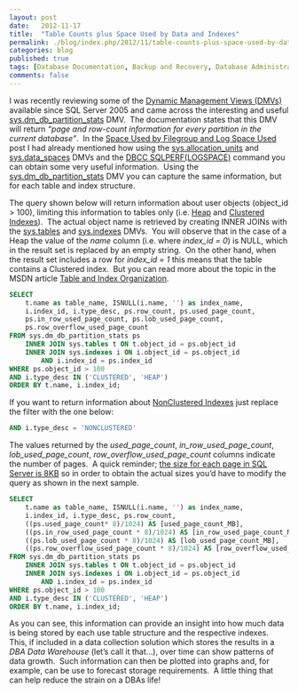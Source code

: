 ```yaml
---
layout: post
date:   2012-11-17
title:  "Table Counts plus Space Used by Data and Indexes"
permalink: ./blog/index.php/2012/11/table-counts-plus-space-used-by-data-and-indexes/
categories: blog
published: true
tags: [Database Documentation, Backup and Recovery, Database Administration, Database Documentation, Virtualization, Database Migration, Data Maintenance, Development, DMV, Indexes, SQL Server 2005, SQL Server 2008, SQL Server 2008 R2, SQL Server 2012, Storage, Upgrade]
comments: false
---
```

I was recently reviewing some of the [Dynamic Management Views (DMVs)](http://msdn.microsoft.com/en-us/library/ms188754.aspx "Dynamic Management Views and Functions (Transact-SQL)") available since SQL Server 2005 and came across the interesting and useful [sys.dm_db_partition_stats](http://msdn.microsoft.com/en-us/library/ms187737.aspx "sys.dm\_db\_partition\_stats (Transact-SQL)") DMV.  The documentation states that this DMV will return _“page and row-count information for every partition in the current database”_.  In the [Space Used by Filegroup and Log Space Used](./blog/index.php/2011/10/space-used-by-filegroup-and-log-space-used/ "Space Used by Filegroup and Log Space Used") post I had already mentioned how using the [sys.allocation_units](http://msdn.microsoft.com/en-us/library/ms189792.aspx "sys.allocation\_units (Transact-SQL)") and [sys.data\_spaces](http://msdn.microsoft.com/en-us/library/ms190289.aspx "sys.data_spaces (Transact-SQL)") DMVs and the [DBCC SQLPERF(LOGSPACE)](http://msdn.microsoft.com/en-us/library/ms189768.aspx "DBCC SQLPERF (Transact-SQL)") command you can obtain some very useful information.  Using the [sys.dm_db_partition_stats](http://msdn.microsoft.com/en-us/library/ms187737.aspx "sys.dm\_db\_partition_stats (Transact-SQL)") DMV you can capture the same information, but for each table and index structure.

The query shown below will return information about user objects (object\_id > 100), limiting this information to tables only (i.e. [Heap](http://msdn.microsoft.com/en-us/library/ms188270.aspx "Heap Structures") and [Clustered Indexes](msdn.microsoft.com/en-us/library/ms177443.aspx "Clustered Index Structures")).  The actual object name is retrieved by creating INNER JOINs with the [sys.tables](http://msdn.microsoft.com/en-us/library/ms187406.aspx "sys.tables (Transact-SQL)") and [sys.indexes](http://msdn.microsoft.com/en-us/library/ms173760.aspx "sys.indexes (Transact-SQL)") DMVs.  You will observe that in the case of a Heap the value of the _name_ column (i.e. where _index\_id = 0_) is NULL, which in the result set is replaced by an empty string.  On the other hand, when the result set includes a row for _index_id = 1_ this means that the table contains a Clustered index.  But you can read more about the topic in the MSDN article [Table and Index Organization](http://msdn.microsoft.com/en-us/library/ms189051.aspx "Table and Index Organization").

``` sql
SELECT
    t.name as table_name, ISNULL(i.name, '') as index_name,
    i.index_id, i.type_desc, ps.row_count, ps.used_page_count,
    ps.in_row_used_page_count, ps.lob_used_page_count,
    ps.row_overflow_used_page_count
FROM sys.dm_db_partition_stats ps
    INNER JOIN sys.tables t ON t.object_id = ps.object_id
    INNER JOIN sys.indexes i ON i.object_id = ps.object_id
        AND i.index_id = ps.index_id
WHERE ps.object_id > 100
AND i.type_desc IN ('CLUSTERED', 'HEAP')
ORDER BY t.name, i.index_id;
```

If you want to return information about [NonClustered Indexes](http://msdn.microsoft.com/en-us/library/ms177484.aspx "Nonclustered Index Structures") just replace the filter with the one below:

``` sql
AND i.type_desc = 'NONCLUSTERED'
```

The values returned by the _used\_page\_count_, _in\_row\_used\_page\_count_, _lob\_used\_page\_count_, _row\_overflow\_used\_page\_count_ columns indicate the number of pages.  A quick reminder; [the size for each page in SQL Server is 8KB](http://msdn.microsoft.com/en-us/library/cc280360.aspx "Pages and Extents Architecture") so in order to obtain the actual sizes you’d have to modify the query as shown in the next sample.

``` sql
SELECT
    t.name as table_name, ISNULL(i.name, '') as index_name,
    i.index_id, i.type_desc, ps.row_count,
    ((ps.used_page_count* 8)/1024) AS [used_page_count_MB],
    ((ps.in_row_used_page_count * 8)/1024) AS [in_row_used_page_count_MB],
    ((ps.lob_used_page_count * 8)/1024) AS [lob_used_page_count_MB],
    ((ps.row_overflow_used_page_count * 8)/1024) AS [row_overflow_used_page_count_MB]
FROM sys.dm_db_partition_stats ps
    INNER JOIN sys.tables t ON t.object_id = ps.object_id
    INNER JOIN sys.indexes i ON i.object_id = ps.object_id
        AND i.index_id = ps.index_id
WHERE ps.object_id > 100
AND i.type_desc IN ('CLUSTERED', 'HEAP')
ORDER BY t.name, i.index_id;
```

As you can see, this information can provide an insight into how much data is being stored by each use table structure and the respective indexes.  This, if included in a data collection solution which stores the results in a _DBA Data Warehouse_ (let’s call it that…), over time can show patterns of data growth.  Such information can then be plotted into graphs and, for example, can be use to forecast storage requirements.  A little thing that can help reduce the strain on a DBAs life!
